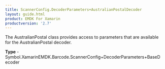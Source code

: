 ```yaml
---
title: ScannerConfig.DecoderParameters+AustralianPostalDecoder
layout: guide.html
product: EMDK For Xamarin 
productversion: '2.7' 
---
```

The AustralianPostal class provides access to parameters that are available for the AustralianPostal decoder.

**Type** - Symbol.XamarinEMDK.Barcode.ScannerConfig+DecoderParameters+BaseDecoder

